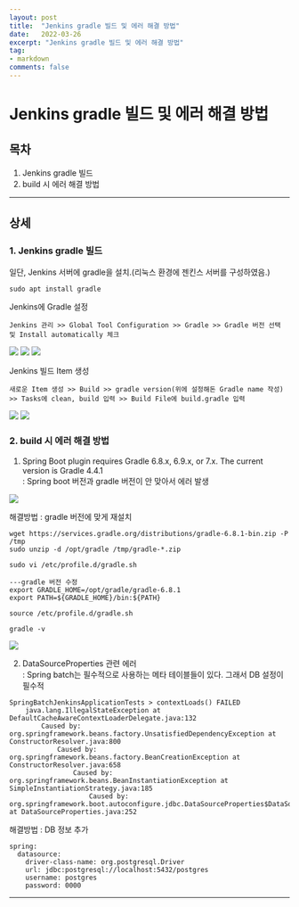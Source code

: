 ```yaml
---
layout: post
title:  "Jenkins gradle 빌드 및 에러 해결 방법"
date:   2022-03-26
excerpt: "Jenkins gradle 빌드 및 에러 해결 방법"
tag:
- markdown 
comments: false
---
```



# Jenkins gradle 빌드 및 에러 해결 방법


## 목차
1. Jenkins gradle 빌드
2. build 시 에러 해결 방법
___


## __상세__

### 1. Jenkins gradle 빌드

일단, Jenkins 서버에 gradle을 설치.(리눅스 환경에 젠킨스 서버를 구성하였음.)

```
sudo apt install gradle
```

Jenkins에 Gradle 설정
```
Jenkins 관리 >> Global Tool Configuration >> Gradle >> Gradle 버전 선택 및 Install automatically 체크
```

<img src = "https://user-images.githubusercontent.com/28687900/159509511-13b25487-c88c-4bc0-a5d9-c699a068c975.png">

<img src = "https://user-images.githubusercontent.com/28687900/159876219-173b4545-c31b-499a-8c02-52c7c43b94aa.png">

<img src = "https://user-images.githubusercontent.com/28687900/159875492-53361e88-346b-4bcd-ae95-bcc3c1de8973.png">

Jenkins 빌드 Item 생성

```
새로운 Item 생성 >> Build >> gradle version(위에 설정해돈 Gradle name 작성) 
>> Tasks에 clean, build 입력 >> Build File에 build.gradle 입력
```
<img src = "https://user-images.githubusercontent.com/28687900/159876414-3d0e49d1-06c8-4d43-a84c-dad1b7a0e880.png">

<img src = "https://user-images.githubusercontent.com/28687900/159876470-5bb5b869-4b34-459c-96da-88ca207b15ef.png">


### 2. build 시 에러 해결 방법


1. Spring Boot plugin requires Gradle 6.8.x, 6.9.x, or 7.x. The current version is Gradle 4.4.1  
    : Spring boot 버전과 gradle 버전이 안 맞아서 에러 발생  

<img src = "https://user-images.githubusercontent.com/28687900/159874131-7a7c6031-5b9b-40cc-ae40-b7d293e1c990.png">

해결방법 : gradle 버전에 맞게 재설치
```
wget https://services.gradle.org/distributions/gradle-6.8.1-bin.zip -P /tmp
sudo unzip -d /opt/gradle /tmp/gradle-*.zip
```

```
sudo vi /etc/profile.d/gradle.sh

---gradle 버전 수정
export GRADLE_HOME=/opt/gradle/gradle-6.8.1
export PATH=${GRADLE_HOME}/bin:${PATH}

source /etc/profile.d/gradle.sh
```

```
gradle -v
```
<img src = "https://user-images.githubusercontent.com/28687900/160233619-9699211f-1737-4fa9-a985-e1bd06e1a735.png">


2. DataSourceProperties 관련 에러  
    : Spring batch는 필수적으로 사용하는 메타 테이블들이 있다. 그래서 DB 설정이 필수적

```
SpringBatchJenkinsApplicationTests > contextLoads() FAILED
    java.lang.IllegalStateException at DefaultCacheAwareContextLoaderDelegate.java:132
        Caused by: org.springframework.beans.factory.UnsatisfiedDependencyException at ConstructorResolver.java:800
            Caused by: org.springframework.beans.factory.BeanCreationException at ConstructorResolver.java:658
                Caused by: org.springframework.beans.BeanInstantiationException at SimpleInstantiationStrategy.java:185
                    Caused by: org.springframework.boot.autoconfigure.jdbc.DataSourceProperties$DataSourceBeanCreationException at DataSourceProperties.java:252
```

해결방법 : DB 정보 추가
```
spring:
  datasource:
    driver-class-name: org.postgresql.Driver
    url: jdbc:postgresql://localhost:5432/postgres
    username: postgres
    password: 0000
```



___

